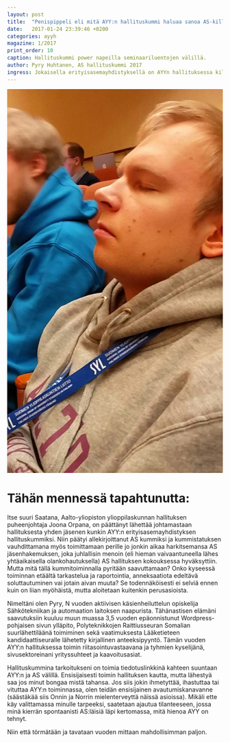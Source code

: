 ```yaml
---
layout: post
title:  "Penispippeli eli mitä AYY:n hallituskummi haluaa sanoa AS-killalle"
date:   2017-01-24 23:39:46 +0200
categories: ayyh
magazine: 1/2017
print_order: 10
caption: Hallituskummi power napeilla seminaariluentojen välillä.
author: Pyry Huhtanen, AS hallituskummi 2017
ingress: Jokaisella erityisasemayhdistyksellä on AYYn hallituksessa kiltakummi. Meillä on Pyry Huhtanen
---
```


![Pyry Huhtanen](/static/2017-02/pyry_huhtanen.jpg)

# Tähän mennessä tapahtunutta:
Itse suuri Saatana, Aalto-yliopiston ylioppilaskunnan hallituksen puheenjohtaja Joona Orpana, on päättänyt lähettää johtamastaan hallituksesta yhden jäsenen kunkin AYY:n erityisasemayhdistyksen hallituskummiksi. Niin päätyi allekirjoittanut AS kummiksi ja kummistatuksen vauhdittamana myös toimittamaan perille jo jonkin aikaa harkitsemansa AS jäsenhakemuksen, joka juhlallisin menoin (eli hieman vaivaantuneella lähes yhtäaikaisella olankohautuksella) AS hallituksen kokouksessa hyväksyttiin. Mutta mitä tällä kummitoiminnalla pyritään saavuttamaan? Onko kyseessä toiminnan etäältä tarkastelua ja raportointia, anneksaatiota edeltävä soluttautuminen vai jotain aivan muuta? Se todennäköisesti ei selviä ennen kuin on liian myöhäistä, mutta aloitetaan kuitenkin perusasioista.

Nimeltäni olen Pyry, N vuoden aktiivisen käsienheiluttelun opiskelija Sähkötekniikan ja automaation laitoksen naapurista. Tähänastisen elämäni saavutuksiin kuuluu muun muassa 3,5 vuoden epäonnistunut Wordpress-pohjaisen sivun ylläpito, Polyteknikkojen Raittiusseuran Somalian suurlähettiläänä toimiminen sekä vaatimuksesta Lääketieteen kandidaattiseuralle lähetetty kirjallinen anteeksipyyntö. Tämän vuoden AYY:n hallituksessa toimin riitasointuvastaavana ja tyhmien kyselijänä, sivusektoreinani yrityssuhteet ja kaavoitusasiat.

Hallituskummina tarkoitukseni on toimia tiedotuslinkkinä kahteen suuntaan AYY:n ja AS välillä. Ensisijaisesti toimin hallituksen kautta, mutta lähestyä saa jos minut bongaa mistä tahansa. Jos siis jokin ihmetyttää, ihastuttaa tai vituttaa AYY:n toiminnassa, olen teidän ensisijainen avautumiskanavanne (säästäkää siis Onnin ja Norrin mielenterveyttä näissä asioissa). Mikäli ette käy valittamassa minulle tarpeeksi, saatetaan ajautua tilanteeseen, jossa minä kierrän spontaanisti AS:läisiä läpi kertomassa, mitä hienoa AYY on tehnyt.

Niin että törmätään ja tavataan vuoden mittaan mahdollisimman paljon.
